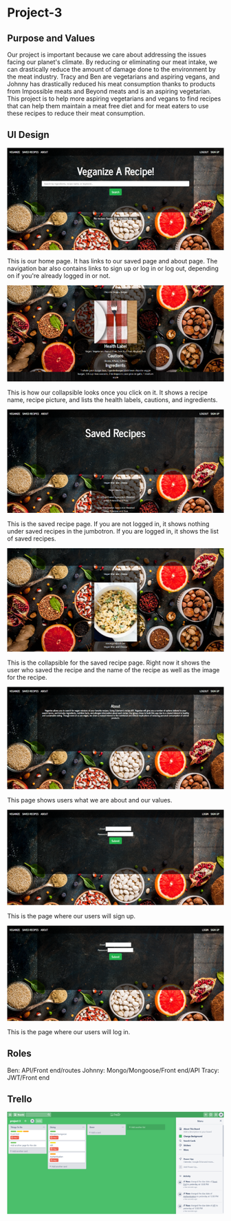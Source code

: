 # Project-3

## Purpose and Values
Our project is important because we care about addressing the issues facing our planet's climate. By reducing or eliminating our meat intake, we can drastically reduce the amount of damage done to the environment by the meat industry. Tracy and Ben are vegetarians and aspiring vegans, and Johnny has drastically reduced his meat consumption thanks to products from Impossible meats and Beyond meats and is an aspiring vegetarian. This project is to help more aspiring vegetarians and vegans to find recipes that can help them maintain a meat free diet and for meat eaters to use these recipes to reduce their meat consumption.

## UI Design
![Home page](client/src/images/homepage.png)

This is our home page. It has links to our saved page and about page. The navigation bar also contains links to sign up or log in or log out, depending on if you're already logged in or not.

![Home page collapsible](client/src/images/homepageCollapsible.png)

This is how our collapsible looks once you click on it. It shows a recipe name, recipe picture, and lists the health labels, cautions, and ingredients. 

![Saved recipe](client/src/images/savedRecipes.png)

This is the saved recipe page. If you are not logged in, it shows nothing under saved recipes in the jumbotron. If you are logged in, it shows the list of saved recipes. 

![Saved recipe collapsible](client/src/images/savedRecipesCollapsible.png)

This is the collapsible for the saved recipe page. Right now it shows the user who saved the recipe and the name of the recipe as well as the image for the recipe. 

![About](client/src/images/about.png)

This page shows users what we are about and our values. 

![Sign up](client/src/images/signUp.png)

This is the page where our users will sign up.

![Sign up](client/src/images/logIn.png)

This is the page where our users will log in.


## Roles
Ben: API/Front end/routes
Johnny: Mongo/Mongoose/Front end/API
Tracy: JWT/Front end

## Trello

![Trello](client/src/images/screenshot-trello.com-2019.08.08-18_20_00.png)

